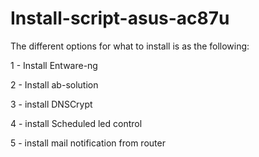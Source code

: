 # Install-script-asus-ac87u

The different options for what to install is as the following:

1 - Install Entware-ng

2 - Install ab-solution

3 - install DNSCrypt

4 - install Scheduled led control

5 - install mail notification from router
